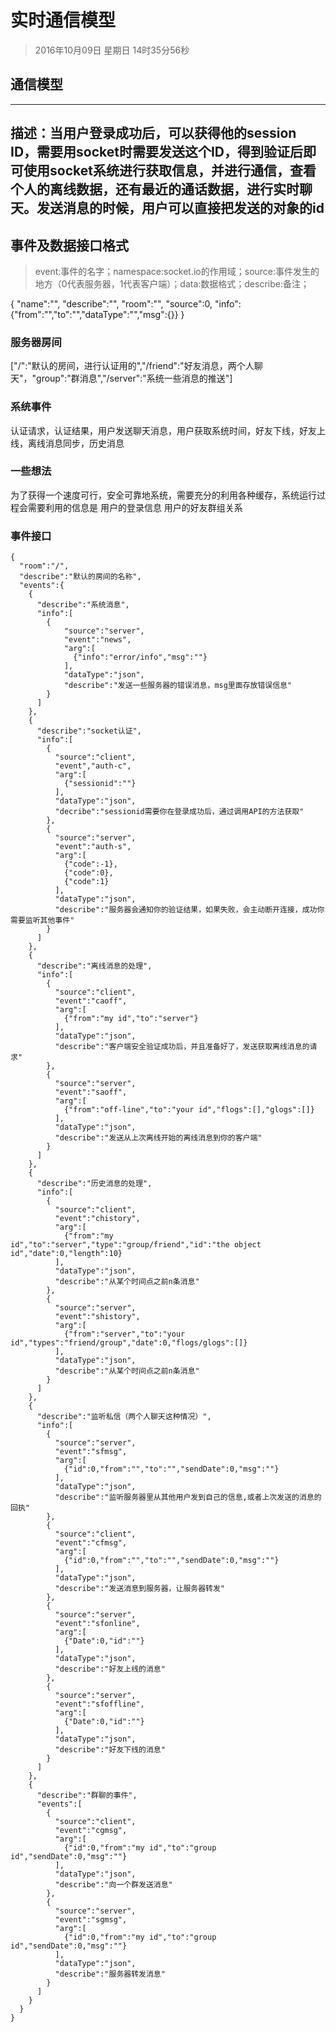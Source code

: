 # 实时通信模型
> 2016年10月09日 星期日 14时35分56秒 

## 通信模型
---
描述：当用户登录成功后，可以获得他的session ID，需要用socket时需要发送这个ID，得到验证后即可使用socket系统进行获取信息，并进行通信，查看个人的离线数据，还有最近的通话数据，进行实时聊天。发送消息的时候，用户可以直接把发送的对象的id
---

## 事件及数据接口格式
> event:事件的名字；namespace:socket.io的作用域；source:事件发生的地方（0代表服务器，1代表客户端）；data:数据格式；describe:备注；

{
  "name":"",
  "describe":"",
  "room":"",
  "source":0,
  "info":{"from":"","to":"","dataType":"","msg":{}}
}

### 服务器房间
["/":"默认的房间，进行认证用的","/friend":"好友消息，两个人聊天"，"group":"群消息","/server":"系统一些消息的推送"]

### 系统事件
认证请求，认证结果，用户发送聊天消息，用户获取系统时间，好友下线，好友上线，离线消息同步，历史消息

### 一些想法
为了获得一个速度可行，安全可靠地系统，需要充分的利用各种缓存，系统运行过程会需要利用的信息是 用户的登录信息 用户的好友群组关系

### 事件接口
```
{
  "room":"/",
  "describe":"默认的房间的名称",
  "events":{
    {
      "describe":"系统消息",
      "info":[
        {
            "source":"server",
            "event":"news",
            "arg":[
              {"info":"error/info","msg":""}
            ],
            "dataType":"json",
            "describe":"发送一些服务器的错误消息，msg里面存放错误信息"
        }
      ]
    },
    {
      "describe":"socket认证",
      "info":[
        {
          "source":"client",
          "event","auth-c",
          "arg":[
            {"sessionid":""}
          ],
          "dataType":"json",
          "decribe":"sessionid需要你在登录成功后，通过调用API的方法获取"
        },
        {
          "source":"server",
          "event":"auth-s",
          "arg":[
            {"code":-1},
            {"code":0},
            {"code":1}
          ],
          "dataType":"json",
          "describe":"服务器会通知你的验证结果，如果失败，会主动断开连接，成功你需要监听其他事件"
        }
      ]
    },
    {
      "describe":"离线消息的处理",
      "info":[
        {
          "source":"client",
          "event":"caoff",
          "arg":[
            {"from":"my id","to":"server"}
          ],
          "dataType":"json",
          "describe":"客户端安全验证成功后，并且准备好了，发送获取离线消息的请求"
        },
        {
          "source":"server",
          "event":"saoff",
          "arg":[
            {"from":"off-line","to":"your id","flogs":[],"glogs":[]}
          ],
          "dataType":"json",
          "describe":"发送从上次离线开始的离线消息到你的客户端"
        }
      ]
    },
    {
      "describe":"历史消息的处理",
      "info":[
        {
          "source":"client",
          "event":"chistory",
          "arg":[
            {"from":"my id","to":"server","type":"group/friend","id":"the object id","date":0,"length":10}
          ],
          "dataType":"json",
          "describe":"从某个时间点之前n条消息"
        },
        {
          "source":"server",
          "event":"shistory",
          "arg":[
            {"from":"server","to":"your id","types":"friend/group","date":0,"flogs/glogs":[]}
          ],
          "dataType":"json",
          "describe":"从某个时间点之前n条消息"
        }
      ]
    },
    {
      "describe":"监听私信（两个人聊天这种情况）",
      "info":[
        {
          "source":"server",
          "event":"sfmsg",
          "arg":[
            {"id":0,"from":"","to":"","sendDate":0,"msg":""}
          ],
          "dataType":"json",
          "describe":"监听服务器里从其他用户发到自己的信息,或者上次发送的消息的回执"
        },
        {
          "source":"client",
          "event":"cfmsg",
          "arg":[
            {"id":0,"from":"","to":"","sendDate":0,"msg":""}
          ],
          "dataType":"json",
          "describe":"发送消息到服务器，让服务器转发"
        },
        {
          "source":"server",
          "event":"sfonline",
          "arg":[
            {"Date":0,"id":""}
          ],
          "dataType":"json",
          "describe":"好友上线的消息"
        },
        {
          "source":"server",
          "event":"sfoffline",
          "arg":[
            {"Date":0,"id":""}
          ],
          "dataType":"json",
          "describe":"好友下线的消息"
        }
      ]
    },
    {
      "describe":"群聊的事件",
      "events":[
        {
          "source":"client",
          "event":"cgmsg",
          "arg":[
            {"id":0,"from":"my id","to":"group id","sendDate":0,"msg":""}
          ],
          "dataType":"json",
          "describe":"向一个群发送消息"
        },
        {
          "source":"server",
          "event":"sgmsg",
          "arg":[
            {"id":0,"from":"my id","to":"group id","sendDate":0,"msg":""}
          ],
          "dataType":"json",
          "describe":"服务器转发消息"
        }
      ]
    }
  }
}
```

